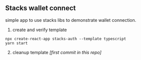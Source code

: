 ## Stacks wallet connect

simple app to use stacks libs to demonstrate wallet connection.

1. create and verify template 
```
npx create-react-app stacks-auth --template typescript  
yarn start 
```
2. cleanup template *[first commit in this repo]*
